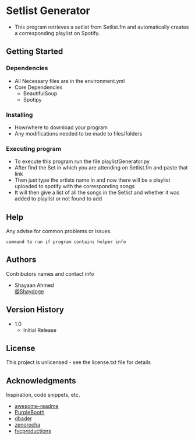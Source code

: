 # Setlist Generator

* This program retrieves a setlist from Setlist.fm and automatically creates a corresponding playlist on Spotify.

## Getting Started

### Dependencies

* All Necessary files are in the environment.yml
* Core Dependencies
    * BeautifulSoup
    * Spotipy

### Installing

* How/where to download your program
* Any modifications needed to be made to files/folders

### Executing program

* To execute this program run the file playlistGenerator.py
* After find the Set in which you are attending on Setlist.fm and paste that link
* Then just type the artists name in and now there will be a playlist uploaded to spotify with the corresponding songs
* It will then give a list of all the songs in the Setlist and whether it was added to playlist or not found to add


## Help

Any advise for common problems or issues.
```
command to run if program contains helper info
```

## Authors

Contributors names and contact info

* Shayaan Ahmed  
[@Shaydoge](https://github.com/Shaydoge)


## Version History

* 1.0
    * Initial Release

## License

This project is unlicensed - see the license.txt file for details

## Acknowledgments

Inspiration, code snippets, etc.
* [awesome-readme](https://github.com/matiassingers/awesome-readme)
* [PurpleBooth](https://gist.github.com/PurpleBooth/109311bb0361f32d87a2)
* [dbader](https://github.com/dbader/readme-template)
* [zenorocha](https://gist.github.com/zenorocha/4526327)
* [fvcproductions](https://gist.github.com/fvcproductions/1bfc2d4aecb01a834b46)